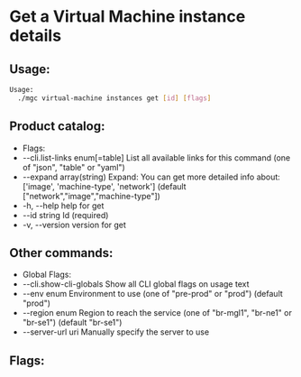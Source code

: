 # Get a Virtual Machine instance details

## Usage:
```bash
Usage:
  ./mgc virtual-machine instances get [id] [flags]
```

## Product catalog:
- Flags:
- --cli.list-links enum[=table]   List all available links for this command (one of "json", "table" or "yaml")
- --expand array(string)          Expand: You can get more detailed info about: ['image', 'machine-type', 'network']  (default ["network","image","machine-type"])
- -h, --help                          help for get
- --id string                     Id (required)
- -v, --version                       version for get

## Other commands:
- Global Flags:
- --cli.show-cli-globals   Show all CLI global flags on usage text
- --env enum               Environment to use (one of "pre-prod" or "prod") (default "prod")
- --region enum            Region to reach the service (one of "br-mgl1", "br-ne1" or "br-se1") (default "br-se1")
- --server-url uri         Manually specify the server to use

## Flags:
```bash

```

